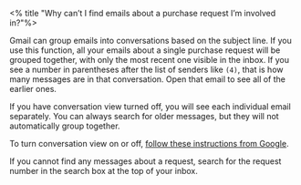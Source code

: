 <% title "Why can’t I find emails about a purchase request I’m involved in?"%>

Gmail can group emails into conversations based on the subject line. If you use this function, all your emails about a single purchase request will be grouped together, with only the most recent one visible in the inbox. If you see a number in parentheses after the list of senders like `(4)`, that is how many messages are in that conversation. Open that email to see all of the earlier ones.

If you have conversation view turned off, you will see each individual email separately. You can always search for older messages, but they will not automatically group together.

To turn conversation view on or off, [follow these instructions from Google](https://support.google.com/mail/answer/5900?hl=en).

If you cannot find any messages about a request, search for the request number in the search box at the top of your inbox.
